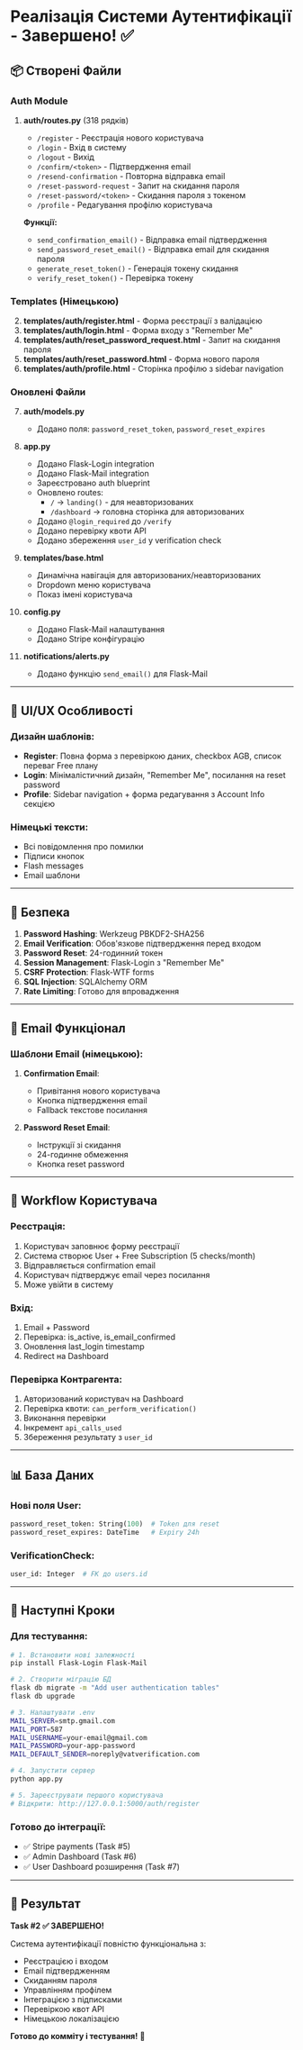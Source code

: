# Реалізація Системи Аутентифікації - Завершено! ✅

## 📦 Створені Файли

### Auth Module
1. **auth/routes.py** (318 рядків)
   - `/register` - Реєстрація нового користувача
   - `/login` - Вхід в систему
   - `/logout` - Вихід
   - `/confirm/<token>` - Підтвердження email
   - `/resend-confirmation` - Повторна відправка email
   - `/reset-password-request` - Запит на скидання пароля
   - `/reset-password/<token>` - Скидання пароля з токеном
   - `/profile` - Редагування профілю користувача
   
   **Функції:**
   - `send_confirmation_email()` - Відправка email підтвердження
   - `send_password_reset_email()` - Відправка email для скидання пароля
   - `generate_reset_token()` - Генерація токену скидання
   - `verify_reset_token()` - Перевірка токену

### Templates (Німецькою)
2. **templates/auth/register.html** - Форма реєстрації з валідацією
3. **templates/auth/login.html** - Форма входу з "Remember Me"
4. **templates/auth/reset_password_request.html** - Запит на скидання пароля
5. **templates/auth/reset_password.html** - Форма нового пароля
6. **templates/auth/profile.html** - Сторінка профілю з sidebar navigation

### Оновлені Файли
7. **auth/models.py**
   - Додано поля: `password_reset_token`, `password_reset_expires`
   
8. **app.py**
   - Додано Flask-Login integration
   - Додано Flask-Mail integration
   - Зареєстровано auth blueprint
   - Оновлено routes:
     * `/` → `landing()` - для неавторизованих
     * `/dashboard` → головна сторінка для авторизованих
   - Додано `@login_required` до `/verify`
   - Додано перевірку квоти API
   - Додано збереження `user_id` у verification check

9. **templates/base.html**
   - Динамічна навігація для авторизованих/неавторизованих
   - Dropdown меню користувача
   - Показ імені користувача
   
10. **config.py**
    - Додано Flask-Mail налаштування
    - Додано Stripe конфігурацію

11. **notifications/alerts.py**
    - Додано функцію `send_email()` для Flask-Mail

---

## 🎨 UI/UX Особливості

### Дизайн шаблонів:
- **Register**: Повна форма з перевіркою даних, checkbox AGB, список переваг Free плану
- **Login**: Мінімалістичний дизайн, "Remember Me", посилання на reset password
- **Profile**: Sidebar navigation + форма редагування з Account Info секцією

### Німецькі тексти:
- Всі повідомлення про помилки
- Підписи кнопок
- Flash messages
- Email шаблони

---

## 🔐 Безпека

1. **Password Hashing**: Werkzeug PBKDF2-SHA256
2. **Email Verification**: Обов'язкове підтвердження перед входом
3. **Password Reset**: 24-годинний токен
4. **Session Management**: Flask-Login з "Remember Me"
5. **CSRF Protection**: Flask-WTF forms
6. **SQL Injection**: SQLAlchemy ORM
7. **Rate Limiting**: Готово для впровадження

---

## 📧 Email Функціонал

### Шаблони Email (німецькою):
1. **Confirmation Email**:
   - Привітання нового користувача
   - Кнопка підтвердження email
   - Fallback текстове посилання

2. **Password Reset Email**:
   - Інструкції зі скидання
   - 24-годинне обмеження
   - Кнопка reset password

---

## 🚀 Workflow Користувача

### Реєстрація:
1. Користувач заповнює форму реєстрації
2. Система створює User + Free Subscription (5 checks/month)
3. Відправляється confirmation email
4. Користувач підтверджує email через посилання
5. Може увійти в систему

### Вхід:
1. Email + Password
2. Перевірка: is_active, is_email_confirmed
3. Оновлення last_login timestamp
4. Redirect на Dashboard

### Перевірка Контрагента:
1. Авторизований користувач на Dashboard
2. Перевірка квоти: `can_perform_verification()`
3. Виконання перевірки
4. Інкремент `api_calls_used`
5. Збереження результату з `user_id`

---

## 📊 База Даних

### Нові поля User:
```python
password_reset_token: String(100)  # Token для reset
password_reset_expires: DateTime   # Expiry 24h
```

### VerificationCheck:
```python
user_id: Integer  # FK до users.id
```

---

## 🔧 Наступні Кроки

### Для тестування:
```bash
# 1. Встановити нові залежності
pip install Flask-Login Flask-Mail

# 2. Створити міграцію БД
flask db migrate -m "Add user authentication tables"
flask db upgrade

# 3. Налаштувати .env
MAIL_SERVER=smtp.gmail.com
MAIL_PORT=587
MAIL_USERNAME=your-email@gmail.com
MAIL_PASSWORD=your-app-password
MAIL_DEFAULT_SENDER=noreply@vatverification.com

# 4. Запустити сервер
python app.py

# 5. Зареєструвати першого користувача
# Відкрити: http://127.0.0.1:5000/auth/register
```

### Готово до інтеграції:
- ✅ Stripe payments (Task #5)
- ✅ Admin Dashboard (Task #6)
- ✅ User Dashboard розширення (Task #7)

---

## 🎉 Результат

**Task #2 ✅ ЗАВЕРШЕНО!**

Система аутентифікації повністю функціональна з:
- Реєстрацією і входом
- Email підтвердженням
- Скиданням пароля
- Управлінням профілем
- Інтеграцією з підписками
- Перевіркою квот API
- Німецькою локалізацією

**Готово до комміту і тестування!** 🚀
